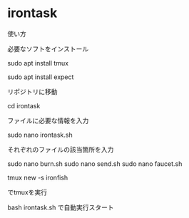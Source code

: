 # irontask

使い方




必要なソフトをインストール

sudo apt install tmux

sudo apt install expect

リポジトリに移動

cd irontask

ファイルに必要な情報を入力

sudo nano irontask.sh

それぞれのファイルの該当箇所を入力

sudo nano burn.sh
sudo nano send.sh
sudo nano faucet.sh

tmux new -s ironfish

でtmuxを実行

bash irontask.sh
で自動実行スタート
